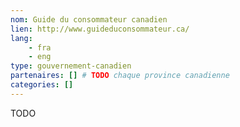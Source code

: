 ```yaml
---
nom: Guide du consommateur canadien
lien: http://www.guideduconsommateur.ca/
lang: 
    - fra
    - eng
type: gouvernement-canadien
partenaires: [] # TODO chaque province canadienne
categories: []
---
```


TODO